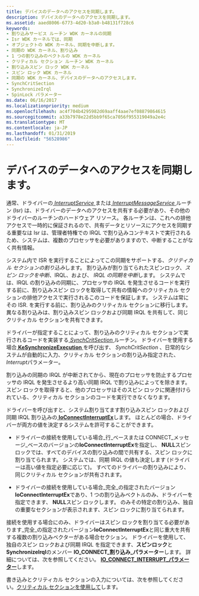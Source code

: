 ```yaml
---
title: デバイスのデータへのアクセスを同期します。
description: デバイスのデータへのアクセスを同期します。
ms.assetid: aaed8006-6773-4d20-b3a0-b48131f728c6
keywords:
- 割り込みサービス ルーチン WDK カーネルの同期
- Isr WDK カーネルでは、同期
- オブジェクトの WDK カーネル、同期を中断します。
- 同期の WDK カーネル、割り込み
- 1 つの割り込みのベクトルの WDK カーネル
- クリティカル セクション ルーチン WDK カーネル
- 割り込みスピン ロック WDK カーネル
- スピン ロック WDK カーネル
- 同期の WDK カーネル、デバイスのデータへのアクセスします。
- SynchCritSection
- SynchronizeIrql
- SpinLock パラメーター
ms.date: 06/16/2017
ms.localizationpriority: medium
ms.openlocfilehash: ac4f704b4295982d69aaff4aae7ef08879864615
ms.sourcegitcommit: a33b7978e22d5bb9f65ca7056f955319049a2e4c
ms.translationtype: MT
ms.contentlocale: ja-JP
ms.lasthandoff: 01/31/2019
ms.locfileid: "56528986"
---
```

# <a name="synchronizing-access-to-device-data"></a>デバイスのデータへのアクセスを同期します。





通常、ドライバーの[ *InterruptService* ](https://msdn.microsoft.com/library/windows/hardware/ff547958)または[ *InterruptMessageService* ](https://msdn.microsoft.com/library/windows/hardware/ff547940)ルーチン (Isr) は、ドライバーのデータへのアクセスを共有する必要があり、その他のドライバーのルーチンのハードウェア リソース。 各ルーチンは、これへの排他アクセスで一時的に保証されるので、共有データとリソースにアクセスを同期する重要なは Isr は、管理者特権での IRQL で割り込みコンテキストで実行されるため、システムは、複数のプロセッサを必要がありますので、中断することがなく共有情報。

システム内で ISR を実行することによってこの同期をサポートする、*クリティカル セクションの割り込み*します。 割り込みが割り当てられたスピンロック、*スピン ロックを中断*、IRQL、および、 *IRQL の同期を中断*します。 システムでは、IRQL の割り込みの同期に、プロセッサの IRQL を発生させるコードを実行する前に、割り込みスピン ロックを取得して共有の情報へのクリティカル セクションの排他アクセスで実行されるこのコードを保証します。 システムは常にその ISR. を実行する前に、割り込みのクリティカル セクションに移行します。 異なる割り込みは、割り込みスピン ロックおよび同期 IRQL を共有して、同じクリティカル セクションを共有できます。

ドライバーが指定することによって、割り込みのクリティカル セクションで実行されるコードを実装する[ *SynchCritSection* ](https://msdn.microsoft.com/library/windows/hardware/ff563928)ルーチン。 ドライバーを使用する場合[ **KeSynchronizeExecution** ](https://msdn.microsoft.com/library/windows/hardware/ff553302)を呼び出す、 *SynchCritSection* 、日常的なシステムが自動的に入力、クリティカル セクションの割り込み指定された、 *Interrupt*パラメーター。

割り込みの同期の IRQL が中断されてから、現在のプロセッサを防止するプロセッサの IRQL を発生させるより高い同期 IRQL で割り込みによってを除きます。 スピン ロックを取得すると、他のプロセッサはそのスピン ロックに関連付けられている、クリティカル セクションのコードを実行できなくなります。

ドライバーを呼び出すと、システム割り当てます割り込みスピン ロックおよび同期 IRQL 割り込みの[ **IoConnectInterruptEx**](https://msdn.microsoft.com/library/windows/hardware/ff548378)します。 ほとんどの場合、ドライバーが両方の値を決定するシステムを許可することができます。

-   ドライバーの接続を使用している場合\_行\_ベースまたは CONNECT\_メッセージ\_ベースのバージョンの**IoConnectInterruptEx**を指定し、 **NULL**スピン ロックでは、すべてのデバイスの割り込みの間で共有する、スピン ロックに割り当てられます。 システムでは、同期 IRQL の値も決定します (ドライバーは高い値を指定必要に応じて)。 すべてのドライバーの割り込みにより、同じクリティカル セクションが共有されます。

-   ドライバーの接続を使用している場合\_完全\_の指定されたバージョン**IoConnectInterruptEx**であり、1 つの割り込みベクトルのみ、ドライバーを指定できます、 **NULL**スピン ロックします。 のみその特定の割り込み、独自の重要なセクションが表示されます、スピン ロックに割り当てられます。

接続を使用する場合にのみ、ドライバーはスピン ロックを割り当てる必要があります\_完全\_の指定されたバージョン**IoConnectInterruptEx**と同じ重大を共有する複数の割り込みベクターがある場合セクション。 ドライバーを使用して、独自のスピン ロックおよび同期 IRQL を指定できます、**スピンロック**と**SynchronizeIrql**のメンバー **IO\_CONNECT\_割り込み\_パラメーター**します。 詳細については、次を参照してください。 [ **IO\_CONNECT\_INTERRUPT\_パラメーター**](https://msdn.microsoft.com/library/windows/hardware/ff550541)します。

書き込みとクリティカル セクションの入力については、次を参照してください。[クリティカル セクションを使用して](using-critical-sections.md)します。

 

 




